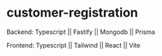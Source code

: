 # customer-registration

Backend: Typescript || Fastify || Mongodb || Prisma

Frontend: Typescript || Tailwind || React || Vite
